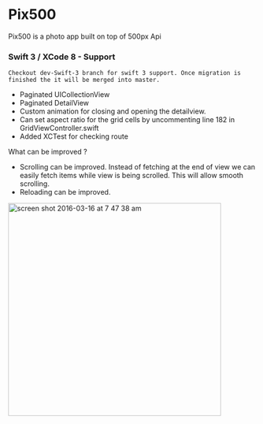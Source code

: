 # Pix500
Pix500 is a photo app built on top of 500px Api

### Swift 3 / XCode 8 - Support
```
Checkout dev-Swift-3 branch for swift 3 support. Once migration is finished the it will be merged into master.  
```

- Paginated UICollectionView 
- Paginated DetailView 
- Custom animation for closing and opening the detailview. 
- Can set aspect ratio for the grid cells by uncommenting line 182 in GridViewController.swift
- Added XCTest for checking route

What can be improved ?
- Scrolling can be improved. Instead of fetching at the end of view we can easily fetch items while view is being scrolled. This will allow smooth scrolling. 
- Reloading can be improved. 

<img width="432" alt="screen shot 2016-03-16 at 7 47 38 am" src="https://cloud.githubusercontent.com/assets/8919439/13811364/9123f6b8-eb4b-11e5-9703-23d8236644ab.png">
